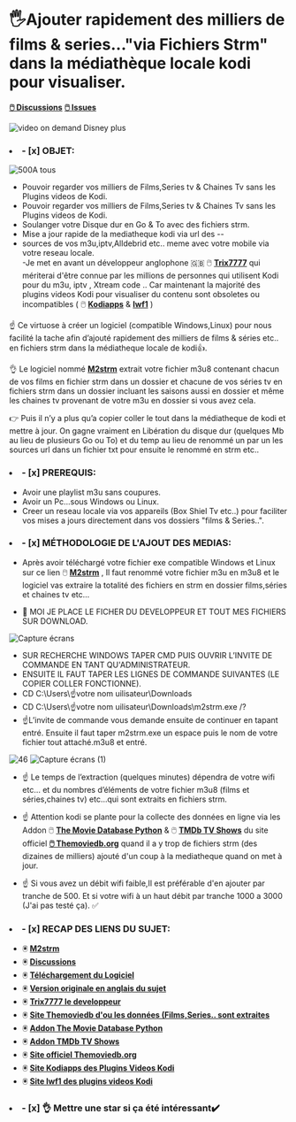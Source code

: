 # 🖐️Ajouter rapidement des milliers de films & series..."via Fichiers Strm" dans la médiathèque locale kodi pour visualiser.

**[🖱️ Discussions](https://github.com/victore447/FilmsSeriesStrmdanskodi/discussions/2)**
**[🖱️ Issues](https://github.com/victore447/FilmsSeriesStrmdanskodi/issues)**


![video on demand Disney plus](https://github.com/victore447/FilmsSeriesStrmdanskodi/assets/48101775/31307ff2-9f60-442d-ac6d-8cc29f239bb1)

### <li>- [x] OBJET: </li>
![500](https://github.com/victore447/FilmsSeriesStrmdanskodi/assets/48101775/716d619c-c2da-4239-9d88-b5af7b9a7b4a)A tous

-  Pouvoir regarder vos milliers de Films,Series tv & Chaines Tv sans les Plugins videos de Kodi.
-  Pouvoir regarder vos milliers de Films,Series tv & Chaines Tv sans les Plugins videos de Kodi. 
-  Soulanger votre Disque dur en Go & To avec des fichiers strm.
-  Mise a jour rapide de la mediatheque kodi via url des -- 
-  sources de vos m3u,iptv,Alldebrid etc.. meme avec votre mobile via votre reseau locale.  
-Je met en avant un développeur anglophone 🇬🇧 🖱️ **[Trix7777](https://github.com/trix7777/m2strm)**
  qui mériterai d'être connue par les millions de personnes qui utilisent Kodi pour du m3u, iptv , Xtream code ..
Car maintenant la majorité des plugins videos Kodi pour visualiser du contenu sont obsoletes ou incompatibles ( 🖱️ **[Kodiapps](https://kodiapps.com/addons-chart)** & **[Iwf1](https://iwf1.com/kodi?page=1&sug=video)** )

☝️ Ce virtuose à créer un logiciel (compatible Windows,Linux) pour nous facilité la tache afin d’ajouté
rapidement des milliers de films & séries etc.. en fichiers strm dans la médiatheque locale de kodi👍.

👌 Le logiciel nommé **[M2strm](https://github.com/trix7777/m2strm#readme)** extrait votre fichier m3u8 contenant chacun de
vos films en fichier strm dans un dossier et chacune de vos séries tv en fichiers strm dans un dossier incluant
les saisons aussi en dossier et même les chaines tv provenant de votre m3u en dossier si vous avez cela.

👉 Puis il n’y a plus qu’a copier coller le tout dans la médiatheque de kodi et mettre à jour.
On gagne vraiment en Libération du disque dur (quelques Mb au lieu de plusieurs Go ou To) et du temp au lieu
de renommé un par un les sources url dans un fichier txt pour ensuite le renommé en strm etc.. </li>

### <li>- [x] PREREQUIS: </li>
- Avoir une playlist m3u sans coupures. 
- Avoir un Pc...sous Windows ou Linux. 
- Creer un reseau locale via vos appareils (Box Shiel Tv etc..) 
  pour faciliter vos mises a jours directement dans vos dossiers "films & Series..".

### <li>- [x] MÉTHODOLOGIE DE L'AJOUT DES MEDIAS: </li>
- Après avoir téléchargé votre fichier exe compatible Windows et Linux sur
ce lien 🖱️ **[M2strm](https://github.com/trix7777/m2strm/releases/download/v3.0.2.3/m2strm.exe)** ,
Il faut renommé votre fichier m3u en m3u8 et le logiciel vas extraire la totalité des fichiers
en strm en dossier films,séries et chaines tv etc…

- 📂 MOI JE PLACE LE FICHER DU DEVELOPPEUR ET TOUT MES FICHIERS SUR DOWNLOAD.

![Capture écrans](https://github.com/victore447/FilmsSeriesStrmdanskodi/assets/48101775/08e9aada-c1bd-4cb1-a854-dad10aec68dc)
- SUR RECHERCHE WINDOWS TAPER CMD PUIS OUVRIR L’INVITE DE COMMANDE EN TANT QU'ADMINISTRATEUR.
- ENSUITE IL FAUT TAPER LES LIGNES DE COMMANDE SUIVANTES (LE COPIER COLLER FONCTIONNE).
- CD C:\Users\☝️votre nom uilisateur\Downloads 
- CD C:\Users\☝️votre nom uilisateur\Downloads\m2strm.exe /?
- ☝L’invite de commande vous demande ensuite de continuer en tapant entré.
Ensuite il faut taper m2strm.exe un espace puis le nom de votre fichier tout attaché.m3u8 et entré.

![46](https://github.com/victore447/FilmsSeriesStrmdanskodi/assets/48101775/caa9e727-800b-4827-a780-9684462ccf19)
![Capture écrans (1)](https://github.com/victore447/FilmsSeriesStrmdanskodi/assets/48101775/4e5a9a50-5857-41f5-8ccc-3b8994ef0eeb)

- ☝️ Le temps de l’extraction (quelques minutes) dépendra de votre wifi etc…
et du nombres d’éléments de votre fichier m3u8 (films et séries,chaines tv)
etc…qui sont extraits en fichiers strm.

- ☝️ Attention kodi se plante pour la collecte des données en ligne via les Addon 🖱️ **[The Movie Database Python](https://github.com/xbmc/metadata.themoviedb.org.python)** & 🖱️ **[TMDb TV Shows](https://github.com/xbmc/metadata.tvshows.themoviedb.org.python)** du site officiel **[🖱️ Themoviedb.org](https://www.themoviedb.org/?language=frlorsque)** quand il a y trop de fichiers strm (des dizaines de milliers) ajouté d'un coup à la mediatheque quand on met à jour.

- ☝️ Si vous avez un débit wifi faible,Il est préférable d'en ajouter par tranche de 500.
Et si votre wifi à un haut débit par tranche 1000 a 3000 (J'ai pas testé ça). ✅ </li>

### <li>- [x] RECAP DES LIENS DU SUJET: </li>
- 🖲️ **[M2strm](https://github.com/trix7777/m2strm#readme)**
- 🖲️ **[Discussions](https://github.com/victore447/FilmsSeriesStrmdanskodi/discussions/2)**
- 🖲️ **[Téléchargement du Logiciel](https://github.com/trix7777/m2strm/releases/download/v3.0.2.3/m2strm.exe)**
- 🖲️ **[Version originale en anglais du sujet](https://github.com/trix7777/m2strm#readme)**
- 🖲️ **[Trix7777 le developpeur](https://github.com/trix7777/m2strm)** 
- 🖲️ **[Site Themoviedb d'ou les données (Films,Series.. sont extraites](https://www.themoviedb.org/?language=frlorsque)**
- 🖲️  **[Addon The Movie Database Python](https://github.com/xbmc/metadata.themoviedb.org.python)**
- 🖲️ **[Addon TMDb TV Shows](https://github.com/xbmc/metadata.tvshows.themoviedb.org.python)**
- 🖲️ **[Site officiel Themoviedb.org](https://www.themoviedb.org/?language=frlorsque)**
- 🖲️ **[Site Kodiapps des Plugins Videos Kodi](https://kodiapps.com/addons-chart)**
- 🖲️ **[Site Iwf1 des plugins videos Kodi](https://iwf1.com/kodi?page=1&sug=video)**

### <li>- [x] 👌 Mettre une star si ça été intéressant✔️ </li> 

